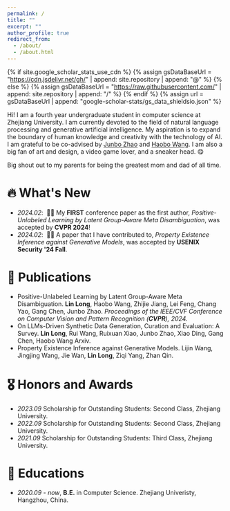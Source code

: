 ```yaml
---
permalink: /
title: ""
excerpt: ""
author_profile: true
redirect_from: 
  - /about/
  - /about.html
---
```


{% if site.google_scholar_stats_use_cdn %}
{% assign gsDataBaseUrl = "https://cdn.jsdelivr.net/gh/" | append: site.repository | append: "@" %}
{% else %}
{% assign gsDataBaseUrl = "https://raw.githubusercontent.com/" | append: site.repository | append: "/" %}
{% endif %}
{% assign url = gsDataBaseUrl | append: "google-scholar-stats/gs_data_shieldsio.json" %}

<span class='anchor' id='about-me'></span>

Hi! I am a fourth year undergraduate student in computer science at Zhejiang University. I am currently devoted to the field of natural language processing and generative artificial intelligence. My aspiration is to expand the boundary of human knowledge and creativity with the technology of AI. I am grateful to be co-advised by [Junbo Zhao](http://jakezhao.net/) and [Haobo Wang](https://hbzju.github.io/). I am also a big fan of art and design, a video game lover, and a sneaker head. 😋

Big shout out to my parents for being the greatest mom and dad of all time.


# 🔥 What's New
- *2024.02*: &nbsp;🎉🎉 My **FIRST** conference paper as the first author, *Positive-Unlabeled Learning by Latent Group-Aware Meta Disambiguation*, was accepted by **CVPR 2024**! 
- *2024.02*: &nbsp;🎉🎉 A paper that I have contributed to, *Property Existence Inference against Generative Models*, was accepted by **USENIX Security '24 Fall**. 

# 📝 Publications 

<!-- <div class='paper-box'><div class='paper-box-image'><div><div class="badge">CVPR 2016</div><img src='images/500x300.png' alt="sym" width="100%"></div></div>
<div class='paper-box-text' markdown="1">

[Deep Residual Learning for Image Recognition](https://openaccess.thecvf.com/content_cvpr_2016/papers/He_Deep_Residual_Learning_CVPR_2016_paper.pdf)

**Kaiming He**, Xiangyu Zhang, Shaoqing Ren, Jian Sun

[**Project**](https://scholar.google.com/citations?view_op=view_citation&hl=zh-CN&user=DhtAFkwAAAAJ&citation_for_view=DhtAFkwAAAAJ:ALROH1vI_8AC) <strong><span class='show_paper_citations' data='DhtAFkwAAAAJ:ALROH1vI_8AC'></span></strong>
- Lorem ipsum dolor sit amet, consectetur adipiscing elit. Vivamus ornare aliquet ipsum, ac tempus justo dapibus sit amet. 
</div>
</div>

- [Lorem ipsum dolor sit amet, consectetur adipiscing elit. Vivamus ornare aliquet ipsum, ac tempus justo dapibus sit amet](https://github.com), A, B, C, **CVPR 2020** -->

- Positive-Unlabeled Learning by Latent Group-Aware Meta Disambiguation.
**Lin Long**, Haobo Wang, Zhijie Jiang, Lei Feng, Chang Yao, Gang Chen, Junbo Zhao.
*Proceedings of the IEEE/CVF Conference on Computer Vision and Pattern Recognition (**CVPR**), 2024.*
- On LLMs-Driven Synthetic Data Generation, Curation and Evaluation: A Survey.
**Lin Long**, Rui Wang, Ruixuan Xiao, Junbo Zhao, Xiao Ding, Gang Chen, Haobo Wang
Arxiv.
- Property Existence Inference against Generative Models.
Lijin Wang, Jingjing Wang, Jie Wan, **Lin Long**, Ziqi Yang, Zhan Qin.

# 🎖 Honors and Awards
- *2023.09* Scholarship for Outstanding Students: Second Class, Zhejiang University. 
- *2022.09* Scholarship for Outstanding Students: Second Class, Zhejiang University.  
- *2021.09* Scholarship for Outstanding Students: Third Class, Zhejiang University.  

# 📖 Educations
- *2020.09 - now*, **B.E.** in Computer Science. Zhejiang Univeristy, Hangzhou, China. 

<!-- # 💬 Invited Talks
- *2021.06*, Lorem ipsum dolor sit amet, consectetur adipiscing elit. Vivamus ornare aliquet ipsum, ac tempus justo dapibus sit amet. 
- *2021.03*, Lorem ipsum dolor sit amet, consectetur adipiscing elit. Vivamus ornare aliquet ipsum, ac tempus justo dapibus sit amet.  \| [\[video\]](https://github.com/)

# 💻 Internships
- *2019.05 - 2020.02*, [Lorem](https://github.com/), China. -->